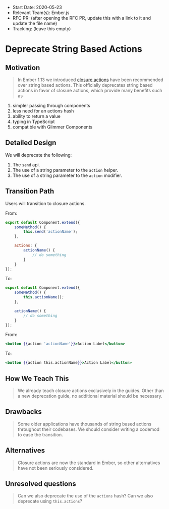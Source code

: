 - Start Date: 2020-05-23
- Relevant Team(s): Ember.js
- RFC PR: (after opening the RFC PR, update this with a link to it and update the file name)
- Tracking: (leave this empty)

# Deprecate String Based Actions

## Motivation

> In Ember 1.13 we introduced [closure actions](https://github.com/emberjs/rfcs/blob/00ac2685c86f27d41547012903f485a4ef338d27/active/0000-improved-actions.md) have been recommended over string based actions. This officially deprecates string based actions in favor of closure actions,
which provide many benefits such as

1. simpler passing through components
2. less need for an actions hash
3. ability to return a value
4. typing in TypeScript
5. compatible with Glimmer Components

## Detailed Design

We will deprecate the following:

1. The `send` api.
2. The use of a string parameter to the `action` helper.
3. The use of a string parameter to the `action` modifier.

## Transition Path

Users will transition to closure actions.

From:

```js
export default Component.extend({
    someMethod() {
        this.send('actionName');
    },

    actions: {
        actionName() {
            // do something
        }
    }
});
```

To:

```js
export default Component.extend({
    someMethod() {
        this.actionName();
    },

    actionName() {
        // do something
    }
});
```

From:

```hbs
<button {{action 'actionName'}}>Action Label</button>
```

To:

```hbs
<button {{action this.actionName}}>Action Label</button>
```

## How We Teach This

> We already teach closure actions exclusively in the guides. Other than a new
deprecation guide, no additional material should be necessary.

## Drawbacks

> Some older applications have thousands of string based actions throughout their codebases.
We should consider writing a codemod to ease the transition.

## Alternatives

> Closure actions are now the standard in Ember, so other alternatives have not been
seriously considered.

## Unresolved questions

> Can we also deprecate the use of the `actions` hash? Can we also deprecate using `this.actions`?
